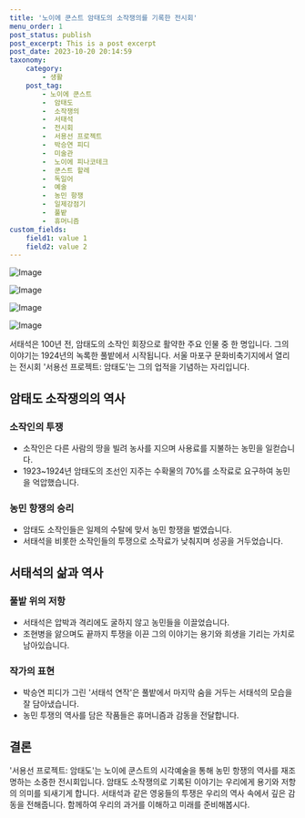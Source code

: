 ```yaml
---
title: '노이에 쿤스트 암태도의 소작쟁의를 기록한 전시회'
menu_order: 1
post_status: publish
post_excerpt: This is a post excerpt
post_date: 2023-10-20 20:14:59
taxonomy:
    category:
        - 생활
    post_tag:
        - 노이에 쿤스트
        -  암태도
        -  소작쟁의
        -  서태석
        -  전시회
        -  서용선 프로젝트
        -  박승연 피디
        -  미술관
        -  노이에 피나코테크
        -  쿤스트 할레
        -  독일어
        -  예술
        -  농민 항쟁
        -  일제강점기
        -  풀밭
        -  휴머니즘
custom_fields:
    field1: value 1
    field2: value 2
---
```


![Image](https://imgnews.pstatic.net/image/028/2024/02/07/0002676110_001_20240207150103019.jpg?type=w647)

![Image](https://imgnews.pstatic.net/image/028/2024/02/07/0002676110_002_20240207150103050.jpg?type=w647)

![Image](https://imgnews.pstatic.net/image/028/2024/02/07/0002676110_003_20240207150103084.jpg?type=w647)

![Image](https://imgnews.pstatic.net/image/028/2024/02/07/0002676110_004_20240207150103115.jpg?type=w647)


서태석은 100년 전, 암태도의 소작인 회장으로 활약한 주요 인물 중 한 명입니다. 그의 이야기는 1924년의 녹록한 풀밭에서 시작됩니다. 서울 마포구 문화비축기지에서 열리는 전시회 '서용선 프로젝트: 암태도'는 그의 업적을 기념하는 자리입니다.

## 암태도 소작쟁의의 역사

### 소작인의 투쟁

- 소작인은 다른 사람의 땅을 빌려 농사를 지으며 사용료를 지불하는 농민을 일컫습니다.
- 1923~1924년 암태도의 조선인 지주는 수확물의 70%를 소작료로 요구하여 농민을 억압했습니다.

### 농민 항쟁의 승리

- 암태도 소작인들은 일제의 수탈에 맞서 농민 항쟁을 벌였습니다.
- 서태석을 비롯한 소작인들의 투쟁으로 소작료가 낮춰지며 성공을 거두었습니다.

## 서태석의 삶과 역사

### 풀밭 위의 저항

- 서태석은 압박과 격리에도 굴하지 않고 농민들을 이끌었습니다.
- 조현병을 앓으며도 끝까지 투쟁을 이끈 그의 이야기는 용기와 희생을 기리는 가치로 남아있습니다.

### 작가의 표현

- 박승연 피디가 그린 '서태석 연작'은 풀밭에서 마지막 숨을 거두는 서태석의 모습을 잘 담아냈습니다.
- 농민 투쟁의 역사를 담은 작품들은 휴머니즘과 감동을 전달합니다.

## 결론

'서용선 프로젝트: 암태도'는 노이에 쿤스트의 시각예술을 통해 농민 항쟁의 역사를 재조명하는 소중한 전시회입니다. 암태도 소작쟁의로 기록된 이야기는 우리에게 용기와 저항의 의미를 되새기게 합니다. 서태석과 같은 영웅들의 투쟁은 우리의 역사 속에서 깊은 감동을 전해줍니다. 함께하여 우리의 과거를 이해하고 미래를 준비해봅시다.
